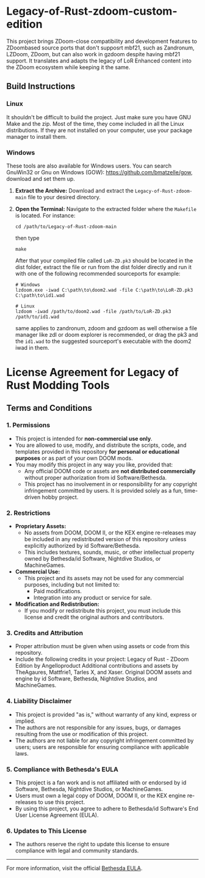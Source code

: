 # Legacy-of-Rust-zdoom-custom-edition
This project brings ZDoom-close compatibility and development features to ZDoombased source ports that don't supposrt mbf21, such as Zandronum, LZDoom, ZDoom, but can also work in gzdoom despite having mbf21 support. It translates and adapts the legacy of LoR Enhanced content into the ZDoom ecosystem while keeping it the same. 

## Build Instructions

### Linux
It shouldn't be difficult to build the project. Just make sure you have GNU Make and the zip. 
Most of the time, they come included in all the Linux distributions. 
If they are not installed on your computer, use your package manager to install them.

### Windows
These tools are also available for Windows users. You can search GnuWin32 or Gnu on Windows (GOW): https://github.com/bmatzelle/gow, download and set them up.

1. **Extract the Archive:**
   Download and extract the `Legacy-of-Rust-zdoom-main` file to your desired directory.

2. **Open the Terminal:**
   Navigate to the extracted folder where the `Makefile` is located. For instance:
   ```
   cd /path/to/Legacy-of-Rust-zdoom-main
   ```
   then type
   ```
   make
   ```
   After that your compiled file called `LoR-ZD.pk3` should be located in the dist folder, extract the file  or run from the dist folder directly and run it with one of the following recommended sourceports
   for example:
   ```
   # Windows
   lzdoom.exe -iwad C:\path\to\doom2.wad -file C:\path\to\LoR-ZD.pk3 C:\path\to\id1.wad
   
   # Linux
   lzdoom -iwad /path/to/doom2.wad -file /path/to/LoR-ZD.pk3 /path/to/id1.wad
   ```
   same applies to zandronum, zdoom and gzdoom as well otherwise a file manager like zdl or doom explorer is recommended, or drag the pk3 and the `id1.wad` to the suggested sourceport's executable with the doom2 iwad in them.

# License Agreement for Legacy of Rust Modding Tools

## Terms and Conditions

### 1. Permissions
- This project is intended for **non-commercial use only**.
- You are allowed to use, modify, and distribute the scripts, code, and templates provided in this repository **for personal or educational purposes** or as part of your own DOOM mods.
- You may modify this project in any way you like, provided that:
  - Any official DOOM code or assets are **not distributed commercially** without proper authorization from id Software/Bethesda.
  - This project has no involvement in or responsibility for any copyright infringement committed by users. It is provided solely as a fun, time-driven hobby project.

### 2. Restrictions
- **Proprietary Assets:** 
  - No assets from DOOM, DOOM II, or the KEX engine re-releases may be included in any redistributed version of this repository unless explicitly authorized by id Software/Bethesda.
  - This includes textures, sounds, music, or other intellectual property owned by Bethesda/id Software, Nightdive Studios, or MachineGames.
- **Commercial Use:**
  - This project and its assets may not be used for any commercial purposes, including but not limited to:
    - Paid modifications.
    - Integration into any product or service for sale.
- **Modification and Redistribution:**
  - If you modify or redistribute this project, you must include this license and credit the original authors and contributors.

### 3. Credits and Attribution
- Proper attribution must be given when using assets or code from this repository.
- Include the following credits in your project:
Legacy of Rust - ZDoom Edition by Angelloproduct Additional contributions and assets by TheAgaures, Mattfrie1, Tarles X, and Xaser.
Original DOOM assets and engine by id Software, Bethesda, Nightdive Studios, and MachineGames.

### 4. Liability Disclaimer
- This project is provided "as is," without warranty of any kind, express or implied.
- The authors are not responsible for any issues, bugs, or damages resulting from the use or modification of this project.
- The authors are not liable for any copyright infringement committed by users; users are responsible for ensuring compliance with applicable laws.

### 5. Compliance with Bethesda's EULA
- This project is a fan work and is not affiliated with or endorsed by id Software, Bethesda, Nightdive Studios, or MachineGames.
- Users must own a legal copy of DOOM, DOOM II, or the KEX engine re-releases to use this project.
- By using this project, you agree to adhere to Bethesda/id Software's End User License Agreement (EULA).

### 6. Updates to This License
- The authors reserve the right to update this license to ensure compliance with legal and community standards.
---
For more information, visit the official [Bethesda EULA](https://bethesda.net/en/document/eula).
